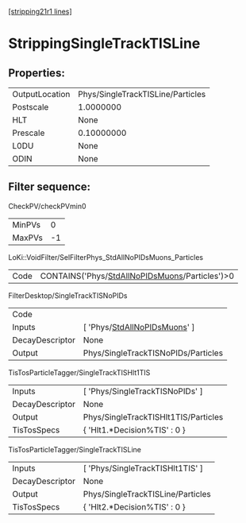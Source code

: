 [[stripping21r1 lines]](./stripping21r1-index)

# StrippingSingleTrackTISLine

## Properties:

|                |                                   |
|----------------|-----------------------------------|
| OutputLocation | Phys/SingleTrackTISLine/Particles |
| Postscale      | 1.0000000                         |
| HLT            | None                              |
| Prescale       | 0.10000000                        |
| L0DU           | None                              |
| ODIN           | None                              |

## Filter sequence:

CheckPV/checkPVmin0

|        |     |
|--------|-----|
| MinPVs | 0   |
| MaxPVs | -1  |

LoKi::VoidFilter/SelFilterPhys_StdAllNoPIDsMuons_Particles

|      |                                                                                                      |
|------|------------------------------------------------------------------------------------------------------|
| Code | CONTAINS('Phys/[StdAllNoPIDsMuons](./stripping21r1-commonparticles-stdallnopidsmuons)/Particles')\>0 |

FilterDesktop/SingleTrackTISNoPIDs

|                 |                                                                                     |
|-----------------|-------------------------------------------------------------------------------------|
| Code            |                                                                                     |
| Inputs          | [ 'Phys/[StdAllNoPIDsMuons](./stripping21r1-commonparticles-stdallnopidsmuons)' ] |
| DecayDescriptor | None                                                                                |
| Output          | Phys/SingleTrackTISNoPIDs/Particles                                                 |

TisTosParticleTagger/SingleTrackTISHlt1TIS

|                 |                                      |
|-----------------|--------------------------------------|
| Inputs          | [ 'Phys/SingleTrackTISNoPIDs' ]    |
| DecayDescriptor | None                                 |
| Output          | Phys/SingleTrackTISHlt1TIS/Particles |
| TisTosSpecs     | { 'Hlt1.\*Decision%TIS' : 0 }        |

TisTosParticleTagger/SingleTrackTISLine

|                 |                                    |
|-----------------|------------------------------------|
| Inputs          | [ 'Phys/SingleTrackTISHlt1TIS' ] |
| DecayDescriptor | None                               |
| Output          | Phys/SingleTrackTISLine/Particles  |
| TisTosSpecs     | { 'Hlt2.\*Decision%TIS' : 0 }      |
